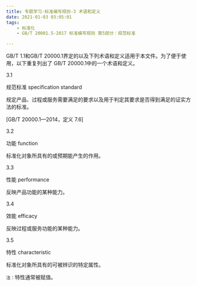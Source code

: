 ```yaml
---
title: 专题学习-标准编写规则-3 术语和定义
date: 2021-01-03 03:05:01
tags: 
	- 标准化
	- GB/T 20001.5-2017 标准编写规则 第5部分：规范标准

---
```




GB/T 1.1和GB/T 20000.1界定的以及下列术语和定义适用于本文件。为了便于使用，以下重复列出了 GB/T 20000.1中的一个术语和定义。

3.1

规范标准	specification standard

规定产品、过程或服务需要满足的要求以及用于判定其要求是否得到满足的证实方法的标准。

[GB/T 20000.1—2014，定义 7.6]

3.2

功能 function

标准化对象所具有的或预期能产生的作用。

3.3

性能 performance

反映产品功能的某种能力。

3.4

效能 efficacy

反映过程或服务功能的某种能力。

3.5

特性 characteristic

标准化对象所具有的可被辨识的特定属性。

`注：`特性通常被赋值。